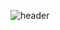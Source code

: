 ![header](https://capsule-render.vercel.app/api?type=waving&color=0:00ff96,100:00fffb&height=300&section=header&text=Molly4076&fontSize=90)
